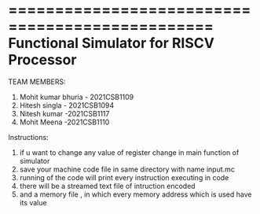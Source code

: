   ================================================
   Functional Simulator for RISCV Processor   
   ================================================
TEAM MEMBERS:
1) Mohit kumar bhuria - 2021CSB1109
2) Hitesh singla - 2021CSB1094
3) Nitesh kumar -2021CSB1117
4) Mohit Meena -2021CSB1110

Instructions:
1) if u want to change any value of register change in main function of simulator
2) save your machine code file in same directory with name input.mc
3) running of the code will print every instruction executing in code
4) there will be a streamed text file of intruction encoded
5) and a memory file , in which every memory address which is used have its value
